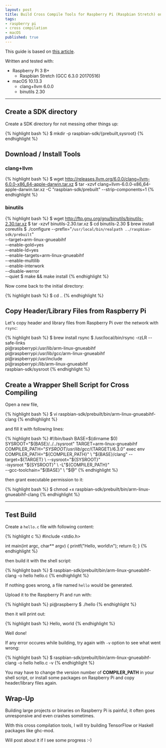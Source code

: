 ```yaml
---
layout: post
title: Build Cross Compile Tools for Raspberry Pi (Raspbian Stretch) on macOS
tags:
- raspberry pi
- cross compilation
- macOS
published: true
---
```


This guide is based on [this article](https://medium.com/@zw3rk/making-a-raspbian-cross-compilation-sdk-830fe56d75ba).

Written and tested with:

* Raspberry Pi 3 B+
  * Raspbian Stretch (GCC 6.3.0 20170516)
* macOS 10.13.3
  * clang+llvm 6.0.0
  * binutils 2.30

----

## Create a SDK directory

Create a SDK directory for not messing other things up:

{% highlight bash %}
$ mkdir -p raspbian-sdk/{prebuilt,sysroot}
{% endhighlight %}

## Download / Install Tools

### clang+llvm

{% highlight bash %}
$ wget http://releases.llvm.org/6.0.0/clang+llvm-6.0.0-x86_64-apple-darwin.tar.xz
$ tar -xzvf clang+llvm-6.0.0-x86_64-apple-darwin.tar.xz -C "raspbian-sdk/prebuilt" --strip-components=1
{% endhighlight %}

### binutils

{% highlight bash %}
$ wget http://ftp.gnu.org/gnu/binutils/binutils-2.30.tar.xz
$ tar -xzvf binutils-2.30.tar.xz
$ cd binutils-2.30
$ brew install coreutils
$ ./configure --prefix="`/usr/local/bin/realpath ../raspbian-sdk/prebuilt`" \
	--target=arm-linux-gnueabihf \
	--enable-gold=yes \
	--enable-ld=yes \
	--enable-targets=arm-linux-gnueabihf \
	--enable-multilib \
	--enable-interwork \
	--disable-werror \
	--quiet
$ make && make install
{% endhighlight %}

Now come back to the initial directory:

{% highlight bash %}
$ cd ..
{% endhighlight %}

## Copy Header/Library Files from Raspberry Pi

Let's copy header and library files from Raspberry Pi over the network with `rsync`:

{% highlight bash %}
$ brew install rsync
$ /usr/local/bin/rsync -rzLR --safe-links \
	pi@raspberrypi:/usr/lib/arm-linux-gnueabihf \
	pi@raspberrypi:/usr/lib/gcc/arm-linux-gnueabihf \
	pi@raspberrypi:/usr/include \
	pi@raspberrypi:/lib/arm-linux-gnueabihf \
	raspbian-sdk/sysroot
{% endhighlight %}

## Create a Wrapper Shell Script for Cross Compiling

Open a new file,

{% highlight bash %}
$ vi raspbian-sdk/prebuilt/bin/arm-linux-gnueabihf-clang
{% endhighlight %}

and fill it with following lines:

{% highlight bash %}
#!/bin/bash
BASE=$(dirname $0)
SYSROOT="${BASE}/../../sysroot"
TARGET=arm-linux-gnueabihf
COMPILER_PATH="${SYSROOT}/usr/lib/gcc/${TARGET}/6.3.0"
exec env COMPILER_PATH="${COMPILER_PATH}" \
	"${BASE}/clang" --target=${TARGET} \
		--sysroot="${SYSROOT}" \
		-isysroot "${SYSROOT}" \
		-L"${COMPILER_PATH}" \
		--gcc-toolchain="${BASE}" \
		"$@"
{% endhighlight %}

then grant executable permission to it:

{% highlight bash %}
$ chmod +x raspbian-sdk/prebuilt/bin/arm-linux-gnueabihf-clang
{% endhighlight %}

----

## Test Build

Create a `hello.c` file with following content:

{% highlight c %}
#include <stdio.h>

int main(int argc, char** argv) {
	printf("Hello, world\n");
	return 0;
}
{% endhighlight %}

then build it with the shell script:

{% highlight bash %}
$ raspbian-sdk/prebuilt/bin/arm-linux-gnueabihf-clang -o hello hello.c
{% endhighlight %}

If nothing goes wrong, a file named `hello` would be generated.

Upload it to the Raspberry Pi and run with:

{% highlight bash %}
pi@raspberry $ ./hello
{% endhighlight %}

then it will print out:

{% highlight bash %}
Hello, world
{% endhighlight %}

Well done!

If any error occures while building, try again with `-v` option to see what went wrong:

{% highlight bash %}
$ raspbian-sdk/prebuilt/bin/arm-linux-gnueabihf-clang -o hello hello.c -v
{% endhighlight %}

You may have to change the version number of **COMPILER_PATH** in your shell script, or install some packages on Raspberry Pi and copy header/library files again.

## Wrap-Up

Building large projects or binaries on Raspberry Pi is painful; it often goes unresponsive and even crashes sometimes.

With this cross compilation tools, I will try building TensorFlow or Haskell packages like ghc-mod.

Will post about it if I see some progress :-)

